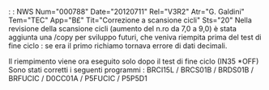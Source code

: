  :  : NWS Num="000788" Date="20120711" Rel="V3R2" Atr="G. Galdini" Tem="TEC" App="B£" Tit="Correzione a scansione cicli" Sts="20"
Nella revisione della scansione cicli (aumento del n.ro da 7,0 a 9,0) è stata aggiunta una /copy per sviluppo futuri, che veniva riempita prima del test di fine ciclo :  se era il primo richiamo tornava errore di dati decimali.

Il riempimento viene ora eseguito solo dopo il test di fine ciclo (IN35 *OFF) 
Sono stati corretti i seguenti programmi : 
BRCI15L / BRCS01B / BRDS01B / BRFUCIC / D0CC01A / P5FUCIC / P5P5D1
